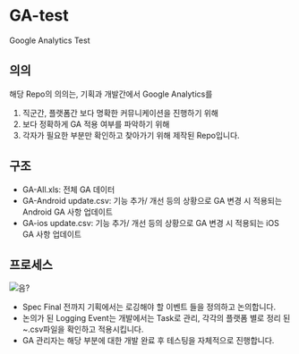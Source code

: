 # GA-test
Google Analytics Test
## 의의
해당 Repo의 의의는, 기획과 개발간에서 Google Analytics를
1. 직군간, 플랫폼간 보다 명확한 커뮤니케이션을 진행하기 위해
2. 보다 정확하게 GA 적용 여부를 파악하기 위해
3. 각자가 필요한 부분만 확인하고 찾아가기 위해
제작된 Repo입니다.

## 구조
* GA-All.xls: 전체 GA 데이터
* GA-Android update.csv: 기능 추가/ 개선 등의 상황으로 GA 변경 시 적용되는 Android GA 사항 업데이트
* GA-ios update.csv: 기능 추가/ 개선 등의 상황으로 GA 변경 시 적용되는 iOS GA 사항 업데이트

## 프로세스
![음?](https://files.slack.com/files-pri/T02EMF0J1-F6HFL9NRJ/ga_tracking_process.png?pub_secret=259ee686d7)
* Spec Final 전까지 기획에서는 로깅해야 할 이벤트 들을 정의하고 논의합니다.
* 논의가 된 Logging Event는 개발에서는 Task로 관리, 각각의 플랫폼 별로 정리 된 ~.csv파일을 확인하고 적용시킵니다.
* GA 관리자는 해당 부분에 대한 개발 완료 후 테스팅을 자체적으로 진행합니다.
